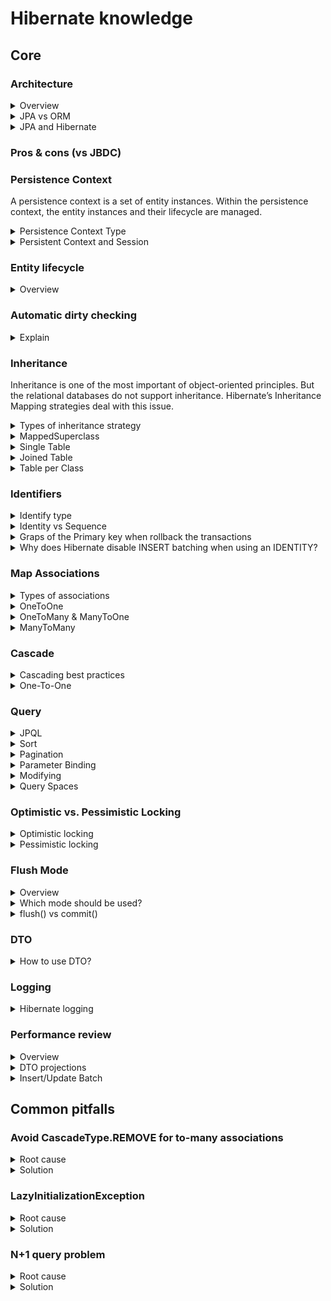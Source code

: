 # Hibernate knowledge
## Core
### Architecture

<details>
  <summary>Overview</summary>
  <br/>
  
  ![](images/architecture_overview.png)
  
</details>

<details>
  <summary>JPA vs ORM</summary>
  <br/>
  
  **ORM:** Object Relational Mapping is concept/process of converting the data from Object oriented language to relational DB and vice versa.
  
  **JPA:** The Java Persistence API is a Java specification. JPA is now considered the standard approach for Object to Relational Mapping (ORM).
  
</details>

<details>
  <summary>JPA and Hibernate</summary>
  <br/>
  
  ![](images/hibernate-jpa.png)
  
  JPA architecture | Hibernate architecture | 
  --- | --- |
  EntityManagerFactory | SessionFactory |
  EntityTransaction | Transaction |
  EntityManager | Session |

</details>

### Pros & cons (vs JBDC)



### Persistence Context

A persistence context is a set of entity instances. Within the persistence context, the entity instances and their lifecycle are managed.

<details>
  <summary>Persistence Context Type</summary>
  <br/>
    
  Persistence contexts are available in two types:

  + Transaction-scoped persistence context (default)
  + Extended-scoped persistence context

</details>

<details>
  <summary>Persistent Context and Session</summary>
  <br/>
  
  + **Persistent Context** is a run time memory area where Hibernate holds the references of objects (entities). At runtime whenever a session is opened and closed, between those open and close boundaries Hibernate maintains the object in a **Persistence Context**.
  + **Session** provides API to interact with the **enities**. Some APIs are provided by **Session**: _(session -> entities)_
    + Basic CRUD operation
    + Query Execution
    + Control of Transaction
    + Management of Persistent Context
  
  Ref: https://tech.lalitbhatt.net/2014/07/hibernate-persistent-context-and-session.html
  
</details>

### Entity lifecycle

<details>
  <summary>Overview</summary>
  <br/>
  
  ![](images/hibernate-entity-lifecycle.jpg)
  
  State | Description | 
  --- | --- |
  New or Transient | Transient entities exist in heap memory as normal Java objects. The persistent context does not track the changes done on them. It don't associcate with any **Session** and not mapped to any database table row.|
  Persistent or Managed | A persistent entity is mapped to a specific database row. Hibernate’s current running **Session** is responsible for tracking all changes. |
  Detached | Detached entities have a representation in the database but these are currently not associcate with any **Session**. |
  Removed | Removed entities are entities that already exist in the database and will be deleted after flushing (commit) |
  
  Ref: https://howtodoinjava.com/hibernate/hibernate-entity-persistence-lifecycle-states/
  Ref: 
  
</details>

### Automatic dirty checking
<details>
  <summary>Explain</summary>
  <br/>
  
  For managed entities, Hibernate can auto-detect incoming changes and schedule SQL UPDATES. This mechanism is called automatic dirty checking.
  
  ![](images/defaultflusheventflow.png)
  _At flush time (commit)_
  
  Ref: https://www.codementor.io/@narendrasharma95ns/life-cycle-of-an-entity-object-dirty-checking-in-hibernate-lvh1dh5jz
  
</details>

### Inheritance

Inheritance is one of the most important of object-oriented principles. But the relational databases do not support inheritance. Hibernate’s Inheritance Mapping strategies deal with this issue.

<details>
  <summary>Types of inheritance strategy</summary>
  <br/>
  
  + MappedSuperclass – the parent classes, can't be entities
  + Single Table – The entities from different classes are placed in a single table.
  + Joined Table – Each class has its table, and querying a subclass entity requires joining the tables.
  + Table per Class – All the properties of a class are in its table, so no join is required.
  
  Ref: https://www.baeldung.com/hibernate-inheritance
  
</details>
<details>
  <summary>MappedSuperclass</summary>
  <br/>
  
  ![](images/mapped-super-class.png)
  
</details>
<details>
  <summary>Single Table</summary>
  <br/>
  
  ![](images/single_table.png)
  
</details>
<details>
  <summary>Joined Table</summary>
  <br/>
  
  ![](images/sub_join_class.png)
  
</details>
<details>
  <summary>Table per Class</summary>
  <br/>
  
  ![](images/table-per-class.png)
  
</details>

### Identifiers

<details>
  <summary>Identify type</summary>
  <br/>
  
  + **Auto:** Let Hibernate pick one of the following strategies.
  + **Identity:** Use an autoincremented database columns.
  + **Sequence:** Use a database sequence.
  + **Table:** Use a database table to simulate a sequence (The table will be stored ids).
  
  Ref: https://thorben-janssen.com/primary-key-mappings-jpa-hibernate/
</details>
<details>
  <summary>Identity vs Sequence</summary>
  <br/>
  
</details>
<details>
  <summary>Graps of the Primary key when rollback the transactions</summary>
  <br/>
  
  
  + Ref: https://stackoverflow.com/questions/449346/mysql-auto-increment-does-not-rollback
  + Ref: https://stackoverflow.com/questions/22787153/gaps-in-the-sequence-values-generated-by-jpa-generatedvalue-with-postgresql
  + Ref: https://stackoverflow.com/questions/20636144/are-jpa-and-hibernate-entity-identifiers-reset-to-null-after-a-rollback/67401366#67401366
</details>
<details>
  <summary>Why does Hibernate disable INSERT batching when using an IDENTITY?</summary>
  <br/>
  
  + Ref: https://stackoverflow.com/questions/27697810/why-does-hibernate-disable-insert-batching-when-using-an-identity-identifier-gen
</details>

### Map Associations

<details>
  <summary>Types of associations</summary>
  <br/>
  
  + OneToOne
  + OneToMany
  + ManyToOne
  + ManyToMany
  
  ![](images/relationships.png)
  
</details>
<details>
  <summary>OneToOne</summary>
  <br/>
  
  PK and FK columns are most often indexed, so sharing the PK can reduce the index footprint by half, which is desirable since you want to store all your indexes into memory to speed up index scanning. And EAGER fetching is bad.
  
  The best way to map a `@OneToOne` relationship is to use `@MapsId`. (use the `@JoinColumn` to customize the key name)
  
  While the unidirectional `@OneToOne` association can be fetched lazily, the parent-side of a bidirectional `@OneToOne` association is not.
  
  ```
  @Entity(name = "management")
  public class ManagementEntity implements Serializable {

      private static final long serialVersionUID = -495703064152328044L;

      @OneToOne(fetch = FetchType.LAZY, orphanRemoval = true)
      @JoinColumn(name = "data_id")
      @MapsId
      private DataEntity dataEntity;

      @Id
      @Column(name = "management_id")
      private Long managementId; // You’ll notice that the @Id column no longer uses a @GeneratedValue annotation since the identifier is populated with the identifier of the DataEntity association.
      
      ...
  }
  ```
  
  Ref: https://vladmihalcea.com/the-best-way-to-map-a-onetoone-relationship-with-jpa-and-hibernate/
</details>
<details>
  <summary>OneToMany & ManyToOne</summary>
  <br/>
  
  `@ManyToOne` might be just enough. It does not mean this should be the default option for every one-to-many database relationship.
  
  In reality, `@OneToMany` is practical only when many means few.
  
  Note: If not careful, `@ManyToOne` can cause _n+1 select issue_
  
  + Ref: https://vladmihalcea.com/the-best-way-to-map-a-onetomany-association-with-jpa-and-hibernate/  
  + Ref: https://thorben-janssen.com/best-practices-many-one-one-many-associations-mappings/#Avoid_the_mapping_of_huge_to-many_associations
</details>
<details>
  <summary>ManyToMany</summary>
  <br/>
  
  You should never use a `List` if you model a `Many-to-Many` association. Instead of a `List`, we can use a `Set`.
  
  Avoid the CascadeTypes REMOVE and ALL, which includes REMOVE
  
  ```
  @Entity(name = "post")
  public class Post {
  
      @ManyToMany(cascade = {
          CascadeType.PERSIST,
          CascadeType.MERGE
      })
      @JoinTable(name = "post_tag",
          joinColumns = @JoinColumn(name = "post_id"),
          inverseJoinColumns = @JoinColumn(name = "tag_id")
      )
      private Set<Tag> tags = new TreeSet<>();
      ...
  }
  ```
  
  ```
  @Entity(name = "tag")
  public class Tag {

      @ManyToMany(mappedBy = "tags")
      private Set<Post> posts = new TreeSet<>();
      ...
  }
  ```
  
  + Ref: https://vladmihalcea.com/the-best-way-to-use-the-manytomany-annotation-with-jpa-and-hibernate/
  + Ref: https://thorben-janssen.com/best-practices-for-many-to-many-associations-with-hibernate-and-jpa/
</details>

### Cascade
<details>
  <summary>Cascading best practices</summary>
  <br/>

  + Cascading only makes sense only for Parent – Child associations (the Parent entity state transition being cascaded to its Child entities). 
  + Cascading from Child to Parent is not very useful and usually, it’s a mapping code smell.

  Ref: https://vladmihalcea.com/a-beginners-guide-to-jpa-and-hibernate-cascade-types/

</details>
<details>
<summary>One-To-One</summary>
<br/>

</details>

### Query
<details>
  <summary>JPQL</summary>
  <br/>
  
  The JPQL (Java Persistence Query Language) is a query language which is used to perform database operations on persistent entities. The role of **JPA** is to transform JPQL into SQL.
  
</details>
<details>
  <summary>Sort</summary>
  <br/>
  
  + Ref: 
</details>
<details>
  <summary>Pagination</summary>
  <br/>
  
  + Ref: 
</details>
<details>
  <summary>Parameter Binding</summary>
  <br/>
  
  + Ref: 
</details>
<details>
  <summary>Modifying</summary>
  <br/>
  
  + Ref: 
</details>
<details>
  <summary>Query Spaces</summary>
  <br/>
  
  + Ref: https://thorben-janssen.com/hibernate-query-spaces/
  
</details>
  
### Optimistic vs. Pessimistic Locking
<details>
  <summary>Optimistic locking</summary>
  <br/>
  
  + Ref: https://vladmihalcea.com/optimistic-vs-pessimistic-locking/
</details>
<details>
  <summary>Pessimistic locking</summary>
  <br/>
  
</details>

### Flush Mode
  
<details>
  <summary>Overview</summary>
  <br/>
  
  Flushing is the process of synchronizing the state of the persistence context with the underlying database.
  
  Mode | Description | Note
  --- | --- | --- | 
  AUTO | It flushes the changed entities before committing a transaction and before executing a query related to an entity that has any pending changes | supported by JPA and Hibernate (DEFAULT) Similar.
  COMMIT | It flushes the changed entities before committing a transaction but doesn't execute any pending changes before a query | supported by JPA and Hibernate.
  ALWAYS | It's similar `AUTO` mode. But it will execute with every query | supported by Hibernate.
  MANUAL | It deactivates all automatic flushes and requires the application to trigger the flushes automatically. | supported by Hibernate (high risks)
  
  _Note:_
  + `flush()` is called only after executing a JPQL query or a Criteria Query.
  + If you use default functions in `JpaRepository`, you must call the `flush()` function manually.
  
  Ref: https://thorben-janssen.com/flushmode-in-jpa-and-hibernate/
</details>
<details>
  <summary>Which mode should be used?</summary>
  <br/>
  
  By default, the **FlushMode** is set to `AUTO`, and I recommend you **DON’T** change it.
  
</details>
<details>
  <summary>flush() vs commit()</summary>
  <br/>
  
  + `flush()` will synchronize your database with the current state of object/objects held in the memory but it does not commit the transaction.
  + `commit()` will make data stored in the database permanent.
  
  Ref: https://stackoverflow.com/questions/14581865/hibernate-flush-and-commit
</details>
  
### DTO
<details>
  <summary>How to use DTO?</summary>
  <br/>

  Ref: https://thorben-janssen.com/dto-projections/
  
</details>

### Logging
<details>
  <summary>Hibernate logging</summary>
  <br/>
  
  Ref: https://vladmihalcea.com/the-best-way-to-log-jdbc-statements/
  
</details>

### Performance review

<details>
  <summary>Overview</summary>
  <br/>
  
  + Ref: https://vladmihalcea.com/hibernate-performance-tuning-tips/
  + Ref: https://thorben-janssen.com/tips-to-boost-your-hibernate-performance/
  
</details>
<details>
  <summary>DTO projections</summary>
  <br/>
  
  Ref: https://thorben-janssen.com/entities-dtos-use-projection/
</details>
<details>
  <summary>Insert/Update Batch</summary>
  <br/>
  
  ```
  spring:
    jpa:
      properties:
        hibernate: 
          jdbc.batch_size: 5 # Hibernate will silently disable batch inserts if we use GenerationType.IDENTITY
          order_inserts: true
          order_updates: true
          batch_versioned_data: true
  ```
  + Ref: https://stackoverflow.com/questions/50772230/how-to-do-bulk-multi-row-inserts-with-jparepository
  + Ref: https://www.baeldung.com/jpa-hibernate-batch-insert-update
</details>
 
## Common pitfalls
### Avoid CascadeType.REMOVE for to-many associations
<details>
  <summary>Root cause</summary>
  <br/>
  
  
  
</details>
<details>
  <summary>Solution</summary>
  <br/>
  
  Ref: https://thorben-janssen.com/avoid-cascadetype-delete-many-assocations/
</details>
  
### LazyInitializationException

<details>
  <summary>Root cause</summary>
  <br/>
  
  Hibernate throws the LazyInitializationException when it needs to initialize a lazily fetched association to another entity without an active session context.
  
  ```
  EntityManager em = emf.createEntityManager();
  em.getTransaction().begin(); // open session

  TypedQuery<Author> q = em.createQuery(
          "SELECT a FROM Author a",
          Author.class);
  List<Author> authors = q.getResultList();
  em.getTransaction().commit();
  em.close(); //session is closed

  for (Author author : authors) {
      List<Book> books = author.getBooks();
      log.info("... the next line will throw LazyInitializationException ...");
      books.size();
  }
  ```

  Ref: https://thorben-janssen.com/lazyinitializationexception/#:~:text=Hibernate%20throws%20the%20LazyInitializationException%20when,client%20application%20or%20web%20layer.
  
</details>
<details>
  <summary>Solution</summary>
  <br/>
  
  1. Make sure to load all associated entities in before closing the session (LEFT JOIN FETCH clause, `@NamedEntityGraph` or the _EntityGraph_ API.)
  2. Use a DTO projection instead of entities. DTOs don’t support lazy loading
  
</details>

### N+1 query problem
<details>
  <summary>Root cause</summary>
  <br/>
  
  The N+1 query problem happens when the data access framework executed N additional SQL statements to fetch the same data that could have been retrieved when executing the primary SQL query.
  
  _For example:_
  We have a relationship `one-to-many` company -> employees. 
  
  If we select all employees in the database.
  ```
  List<Employee> comments = entityManager.createNativeQuery("""
      SELECT * 
      FROM employee
      """, Employee.class)
  .getResultList(); 
  ```
  And, laster, we decide to fetch associated `company` for each employee.
  
  ```
  for (Employee employee : employees) {
      Long employeeId = ((Number) comment.get("employeeId")).longValue();

      Company company = (String) entityManager.createNativeQuery("""
          SELECT *
          FROM company c
          WHERE c.id = :employeeId
          """, Company.class)
      .setParameter("employeeId", employeeId)
      .getSingleResult();
  }
  ```
  _Query_
  
  ```
  SELECT *
  FROM employee

  // trigger the N+1 query issue
  SELECT * FROM company c WHERE c.id = 1
  SELECT * FROM company c WHERE c.id = 2
  SELECT * FROM company c WHERE c.id = 3
  SELECT * FROM company c WHERE c.id = 4
  ```
  Ref: https://vladmihalcea.com/n-plus-1-query-problem/
</details>
<details>
  <summary>Solution</summary>
  <br/>
  All we need to do is extract all the data you need in the original SQL query
  
  ```
  List<Employee> employees = entityManager.createNativeQuery("""
      SELECT *
      FROM employee emp
      JOIN company c ON emp.company_id = c.id
      """, Employee.class)
  .getResultList();

  for (Employee employee : employees) {
      LOGGER.info("{}", employee);
  }
  ```
</details>  


